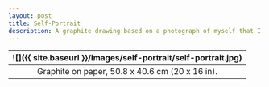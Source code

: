 ```yaml
---
layout: post
title: Self-Portrait
description: A graphite drawing based on a photograph of myself that I took in Washinton DC.
---
```


![]({{ site.baseurl }}/images/self-portrait/self-portrait.jpg) |
:----------: |
Graphite on paper, 50.8 x 40.6 cm (20 x 16 in). |

